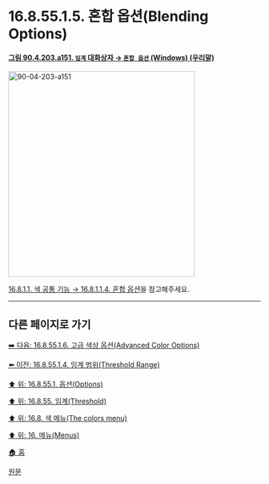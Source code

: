 # 16.8.55.1.5. 혼합 옵션(Blending Options)

<a id="90-04-203-a151"></a>

#### [그림 90.4.203.a151. `임계` 대화상자 → `혼합 옵션` (Windows) (우리말)](./90-04-0203-threshold.md#90-04-203-a151)
<img width="372" height="411" alt="90-04-203-a151" src="https://github.com/user-attachments/assets/ea4d4510-3f49-4b44-8fcd-a01358630597" />

[16.8.1.1. 색 공통 기능 → 16.8.1.1.4. 혼합 옵션](./16-08-01-01-04-blending_options.md)을 참고해주세요.

***

## 다른 페이지로 가기

[➡️ 다음: 16.8.55.1.6. 고급 색상 옵션(Advanced Color Options)](./16-08-55-01-06-advanced_color_options.md)

[⬅️ 이전: 16.8.55.1.4. 임계 범위(Threshold Range)](./16-08-55-01-04-threshold_range.md)

[⬆️ 위: 16.8.55.1. 옵션(Options)](./16-08-55-01-00-options.md)

[⬆️ 위: 16.8.55. 임계(Threshold)](./16-08-55-00-threshold.md)

[⬆️ 위: 16.8. 색 메뉴(The colors menu)](./16-08-00-the-colors-menu.md)

[⬆️ 위: 16. 메뉴(Menus)](./16-00-menus.md)

[🏠 홈](./00-home.md)

[원문](https://docs.gimp.org/2.10/ko/gimp-tool-threshold.html#idm34145)